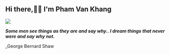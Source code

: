 
  ## Hi there,👋👋 I'm Pham Van Khang 
  
  <img align="center" src="https://github-readme-stats.vercel.app/api/?username=vkhangstack&theme=dracula" />

  _**Some men see things as they are and say why.. I dream things that never were and say why not.**_

_George Bernard Shaw
